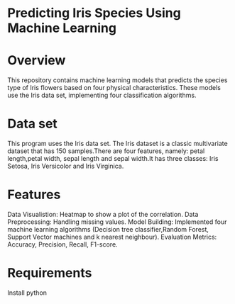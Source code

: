# Predicting Iris Species Using Machine Learning

# Overview

This repository contains machine learning models that predicts the species type of Iris flowers based on four physical characteristics. These models use the Iris data set, implementing four classification algorithms.

# Data set

This program uses the Iris data set. The Iris dataset is a classic multivariate dataset that has 150 samples.There are four features, namely: petal length,petal width, sepal length and sepal width.It has three classes: Iris Setosa, Iris Versicolor and Iris Virginica.

# Features

Data Visualistion: Heatmap to show a plot of the correlation.
Data Preprocessing: Handling missing values.
Model Building: Implemented four machine learning algorithms (Decision tree classifier,Random Forest, Support Vector machines and k nearest neighbour).
Evaluation Metrics: Accuracy, Precision, Recall, F1-score.

# Requirements
Install python
